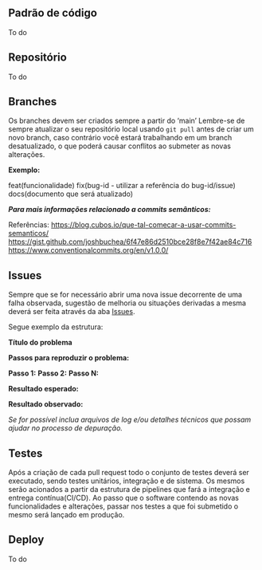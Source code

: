## Padrão de código
To do

## Repositório
To do

## Branches

Os branches devem ser criados sempre a partir do ‘main’ 
Lembre-se de sempre atualizar o seu repositório local usando ``git pull`` antes de criar um novo branch, caso contrário você estará trabalhando em um branch desatualizado, o que poderá causar conflitos ao submeter as novas alterações.

**Exemplo:**

feat(funcionalidade)
fix(bug-id - utilizar a referência do bug-id/issue) 
docs(documento que será atualizado)

___Para mais informações relacionado a commits semânticos:___

Referências:
https://blog.cubos.io/que-tal-comecar-a-usar-commits-semanticos/
https://gist.github.com/joshbuchea/6f47e86d2510bce28f8e7f42ae84c716
https://www.conventionalcommits.org/en/v1.0.0/

## Issues

Sempre que se for necessário abrir uma nova issue decorrente de uma falha observada, sugestão de melhoria ou situações derivadas a mesma deverá ser feita através da aba [Issues](https://github.com/lsbss/grupo5/issues/new). 

Segue exemplo da estrutura:

**Título do problema**

**Passos para reproduzir o problema:**

**Passo 1:**
**Passo 2:**
**Passo N:**

**Resultado esperado:**

**Resultado observado:**

_Se for possível inclua arquivos de log e/ou detalhes técnicos que possam ajudar no processo de depuração._

## Testes

Após a criação de cada pull request todo o conjunto de testes deverá ser executado, sendo testes unitários, integração e de sistema. Os mesmos serão acionados a partir da estrutura de pipelines que fará a integração e entrega contínua(CI/CD). Ao passo que o software contendo as novas funcionalidades e alterações, passar nos testes a que foi submetido o mesmo será lançado em produção.

## Deploy
To do


